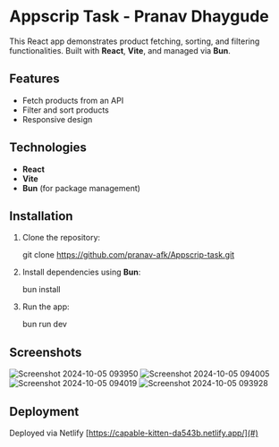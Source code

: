 # Appscrip Task - Pranav Dhaygude

This React app demonstrates product fetching, sorting, and filtering functionalities. Built with **React**, **Vite**, and managed via **Bun**.

## Features

- Fetch products from an API
- Filter and sort products
- Responsive design

## Technologies

- **React**
- **Vite**
- **Bun** (for package management)

## Installation

1. Clone the repository:
   
   git clone https://github.com/pranav-afk/Appscrip-task.git
   
2. Install dependencies using **Bun**:

   bun install

3. Run the app:

   bun run dev


## Screenshots
![Screenshot 2024-10-05 093950](https://github.com/user-attachments/assets/d05fd809-b381-4cc1-ae79-54b30956eab8)
![Screenshot 2024-10-05 094005](https://github.com/user-attachments/assets/75dd3c57-e9d0-411d-bed4-3c9782822e67)
![Screenshot 2024-10-05 094019](https://github.com/user-attachments/assets/6c0ec5ee-c59c-41bb-a605-78b8280be856)
![Screenshot 2024-10-05 093928](https://github.com/user-attachments/assets/46e7b6d0-c00a-4924-8332-c6ea50231cdf)


## Deployment

Deployed via Netlify [https://capable-kitten-da543b.netlify.app/](#) 
